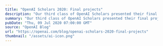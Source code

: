 ```yaml
---
title: "OpenAI Scholars 2020: Final projects"
description: "Our third class of OpenAI Scholars presented their final projects at virtual Demo Day, showcasing their research results from over the past five months."
summary: "Our third class of OpenAI Scholars presented their final projects at virtual Demo Day, showcasing their research results from over the past five months."
pubDate: "Thu, 09 Jul 2020 07:00:00 GMT"
source: "OpenAI Blog"
url: "https://openai.com/blog/openai-scholars-2020-final-projects"
thumbnail: "/assets/ai-icon.png"
---
```


